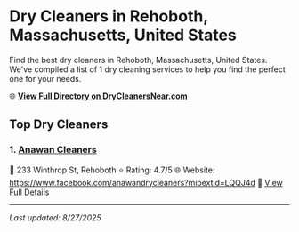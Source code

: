 # Dry Cleaners in Rehoboth, Massachusetts, United States

Find the best dry cleaners in Rehoboth, Massachusetts, United States. We've compiled a list of 1 dry cleaning services to help you find the perfect one for your needs.

🌐 **[View Full Directory on DryCleanersNear.com](https://drycleanersnear.com/city/US/Massachusetts/Rehoboth)**

## Top Dry Cleaners

### 1. [Anawan Cleaners](https://drycleanersnear.com/dryCleaner/688193c6a2f5b6ba0749a0d7/anawan-cleaners)
📍 233 Winthrop St, Rehoboth
⭐ Rating: 4.7/5
🌐 Website: https://www.facebook.com/anawandrycleaners?mibextid=LQQJ4d
🔗 [View Full Details](https://drycleanersnear.com/dryCleaner/688193c6a2f5b6ba0749a0d7/anawan-cleaners)


---

*Last updated: 8/27/2025*
